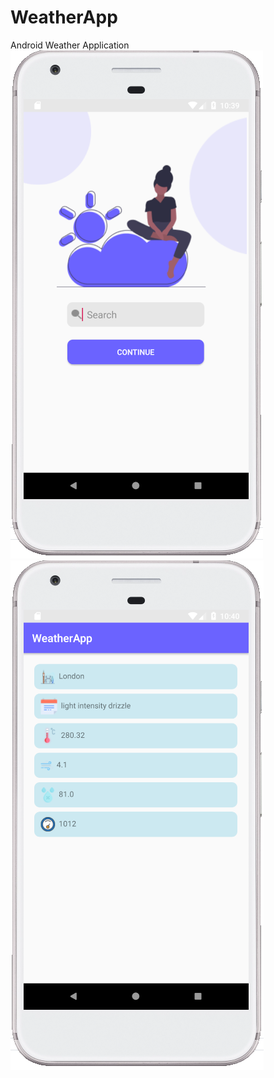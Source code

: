 # WeatherApp
Android Weather Application
<img src="https://github.com/logicgupta/WeatherApp/blob/master/web1.PNG"/>
<img src="https://github.com/logicgupta/WeatherApp/blob/master/web2.PNG"/>
